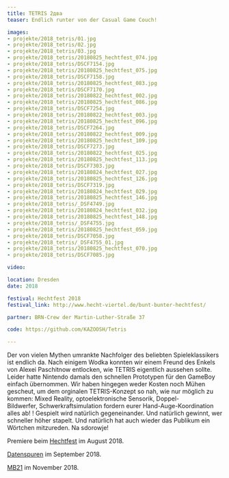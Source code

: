```yaml
---
title: TETRIS 2два
teaser: Endlich runter von der Casual Game Couch!

images:
- projekte/2018_tetris/01.jpg
- projekte/2018_tetris/02.jpg
- projekte/2018_tetris/03.jpg
- projekte/2018_tetris/20180825_hechtfest_074.jpg
- projekte/2018_tetris/DSCF7154.jpg
- projekte/2018_tetris/20180825_hechtfest_075.jpg
- projekte/2018_tetris/DSCF7158.jpg
- projekte/2018_tetris/20180825_hechtfest_083.jpg
- projekte/2018_tetris/DSCF7170.jpg
- projekte/2018_tetris/20180822_hechtfest_002.jpg
- projekte/2018_tetris/20180825_hechtfest_086.jpg
- projekte/2018_tetris/DSCF7254.jpg
- projekte/2018_tetris/20180822_hechtfest_003.jpg
- projekte/2018_tetris/20180825_hechtfest_096.jpg
- projekte/2018_tetris/DSCF7264.jpg
- projekte/2018_tetris/20180822_hechtfest_009.jpg
- projekte/2018_tetris/20180825_hechtfest_109.jpg
- projekte/2018_tetris/DSCF7273.jpg
- projekte/2018_tetris/20180822_hechtfest_025.jpg
- projekte/2018_tetris/20180825_hechtfest_113.jpg
- projekte/2018_tetris/DSCF7303.jpg
- projekte/2018_tetris/20180824_hechtfest_027.jpg
- projekte/2018_tetris/20180825_hechtfest_126.jpg
- projekte/2018_tetris/DSCF7319.jpg
- projekte/2018_tetris/20180824_hechtfest_029.jpg
- projekte/2018_tetris/20180825_hechtfest_146.jpg
- projekte/2018_tetris/_DSF4749.jpg
- projekte/2018_tetris/20180824_hechtfest_032.jpg
- projekte/2018_tetris/20180825_hechtfest_148.jpg
- projekte/2018_tetris/_DSF4755.jpg
- projekte/2018_tetris/20180825_hechtfest_059.jpg
- projekte/2018_tetris/DSCF7058.jpg
- projekte/2018_tetris/_DSF4755_01.jpg
- projekte/2018_tetris/20180825_hechtfest_070.jpg
- projekte/2018_tetris/DSCF7085.jpg

video: 

location: Dresden
date: 2018

festival: Hechtfest 2018
festival_link: http://www.hecht-viertel.de/bunt-bunter-hechtfest/

partner: BRN-Crew der Martin-Luther-Straße 37

code: https://github.com/KAZOOSH/Tetris

---
```

Der von vielen Mythen umrankte Nachfolger des beliebten Spieleklassikers ist endlich da. Nach einigem Wodka konnten wir einem Freund des Enkels von Alexei Paschitnow entlocken, wie TETRIS eigentlich aussehen sollte. Leider hatte Nintendo damals den schnellen Prototypen für den GameBoy einfach übernommen. Wir haben hingegen weder Kosten noch Mühen gescheut, um dem orginalen TETRIS-Konzept so nah, wie nur möglich zu kommen: Mixed Reality, optoelektronische Sensorik, Doppel-Bildwerfer, Schwerkraftsimulation fordern eurer Hand-Auge-Koordination alles ab! !
Gespielt wird natürlich gegeneinander. Und natürlich gewinnt, wer schneller höher stapelt. Und natürlich hat auch wieder das Publikum ein Wörtchen mitzureden.
Na sdorowje! 


Premiere beim [Hechtfest](https://hecht-viertel.de/hechtfest-2018/) im August 2018.

[Datenspuren](https://www.datenspuren.de/2018/) im September 2018.

[MB21](https://www.mb21.de/) im November 2018.
